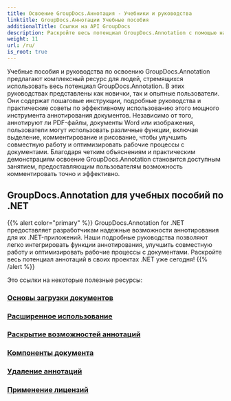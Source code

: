 ```yaml
---
title: Освоение GroupDocs.Аннотация - Учебники и руководства
linktitle: GroupDocs.Аннотации Учебные пособия
additionalTitle: Ссылки на API GroupDocs
description: Раскройте весь потенциал GroupDocs.Annotation с помощью наших руководств. Улучшите сотрудничество и оптимизируйте рабочие процессы с помощью подробных руководств и советов.
weight: 11
url: /ru/
is_root: true
---
```


Учебные пособия и руководства по освоению GroupDocs.Annotation предлагают комплексный ресурс для людей, стремящихся использовать весь потенциал GroupDocs.Annotation. В этих руководствах представлены как новички, так и опытные пользователи. Они содержат пошаговые инструкции, подробные руководства и практические советы по эффективному использованию этого мощного инструмента аннотирования документов. Независимо от того, аннотируют ли PDF-файлы, документы Word или изображения, пользователи могут использовать различные функции, включая выделение, комментирование и рисование, чтобы улучшить совместную работу и оптимизировать рабочие процессы с документами. Благодаря четким объяснениям и практическим демонстрациям освоение GroupDocs.Annotation становится доступным занятием, предоставляющим пользователям возможность комментировать точно и эффективно.

## GroupDocs.Annotation для учебных пособий по .NET
{{% alert color="primary" %}}
GroupDocs.Annotation for .NET предоставляет разработчикам надежные возможности аннотирования для их .NET-приложений. Наши подробные руководства позволяют легко интегрировать функции аннотирования, улучшить совместную работу и оптимизировать рабочие процессы с документами. Раскройте весь потенциал аннотаций в своих проектах .NET уже сегодня!
{{% /alert %}}

Это ссылки на некоторые полезные ресурсы:
 
### [Основы загрузки документов](./net/document-loading-essentials/)
### [Расширенное использование](./net/advanced-usage/)
### [Раскрытие возможностей аннотаций](./net/unlocking-annotation-power/)
### [Компоненты документа](./net/document-components/)
### [Удаление аннотаций](./net/removing-annotations/)
### [Применение лицензий](./net/applying-licenses/)


